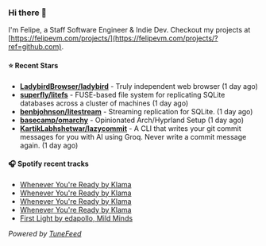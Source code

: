 ### Hi there 👋

I'm Felipe, a Staff Software Engineer & Indie Dev. Checkout my projects at [https://felipevm.com/projects/](https://felipevm.com/projects/?ref=github.com).

#### ⭐ Recent Stars
- **[LadybirdBrowser/ladybird](https://github.com/LadybirdBrowser/ladybird)** - Truly independent web browser (1 day ago)
- **[superfly/litefs](https://github.com/superfly/litefs)** - FUSE-based file system for replicating SQLite databases across a cluster of machines (1 day ago)
- **[benbjohnson/litestream](https://github.com/benbjohnson/litestream)** - Streaming replication for SQLite. (1 day ago)
- **[basecamp/omarchy](https://github.com/basecamp/omarchy)** - Opinionated Arch/Hyprland Setup (1 day ago)
- **[KartikLabhshetwar/lazycommit](https://github.com/KartikLabhshetwar/lazycommit)** - A CLI that writes your git commit messages for you with AI using Groq. Never write a commit message again. (1 day ago)

#### 🎧 Spotify recent tracks
- [Whenever You&#39;re Ready by Klama](https://open.spotify.com/track/1XfXrS8hA0LLPM7qsEn3h6)
- [Whenever You&#39;re Ready by Klama](https://open.spotify.com/track/1XfXrS8hA0LLPM7qsEn3h6)
- [Whenever You&#39;re Ready by Klama](https://open.spotify.com/track/1XfXrS8hA0LLPM7qsEn3h6)
- [Whenever You&#39;re Ready by Klama](https://open.spotify.com/track/1XfXrS8hA0LLPM7qsEn3h6)
- [First Light by edapollo, Mild Minds](https://open.spotify.com/track/2mAmzLJzgXFmiunBbHkMKc)

_Powered by [TuneFeed](https://tunefeed.app?ref=github.com)_

